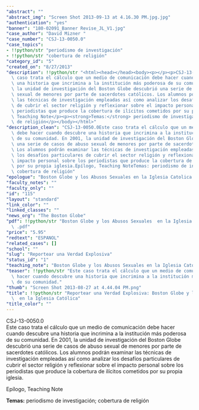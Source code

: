 ```yaml
---
"abstract": ""
"abstract_img": "Screen Shot 2013-09-13 at 4.16.30 PM.jpg.jpg"
"authentication": "yes"
"banner": "180-02091_Banner Revise_JL_V1.jpg"
"case_author": "David Mizner "
"case_number": "CSJ-13-0050.0"
"case_topics":
- !!python/str "periodismo de investigación"
- !!python/str "cobertura de religión"
"category_id": "5"
"created_on": "8/27/2013"
"description": !!python/str "<html><head></head><body><p></p><p>CSJ-13-0050.0<br/>Este\
  \ caso trata el cálculo que un medio de comunicación debe hacer cuando descubre\
  \ una historia que incrimina a la institución más poderosa de su comunidad. En 2001,\
  \ la unidad de investigación del Boston Globe descubrió una serie de casos de abuso\
  \ sexual de menores por parte de sacerdotes católicos. Los alumnos podrán examinar\
  \ las técnicas de investigación empleadas así como analizar los desafíos particulares\
  \ de cubrir el sector religión y reflexionar sobre el impacto personal sobre los\
  \ periodistas que produce la cobertura de ilícitos cometidos por su propia iglesia.</p><p>Epílogo,\
  \ Teaching Note</p><p><strong>Temas:</strong> periodismo de investigación; cobertura\
  \ de religión</p></body></html>"
"description_clean": "CSJ-13-0050.0Este caso trata el cálculo que un medio de comunicación\
  \ debe hacer cuando descubre una historia que incrimina a la institución más poderosa\
  \ de su comunidad. En 2001, la unidad de investigación del Boston Globe descubrió\
  \ una serie de casos de abuso sexual de menores por parte de sacerdotes católicos.\
  \ Los alumnos podrán examinar las técnicas de investigación empleadas así como analizar\
  \ los desafíos particulares de cubrir el sector religión y reflexionar sobre el\
  \ impacto personal sobre los periodistas que produce la cobertura de ilícitos cometidos\
  \ por su propia iglesia.Epílogo, Teaching NoteTemas: periodismo de investigación;\
  \ cobertura de religión"
"epologue": "Boston Globe y los Abusos Sexuales en la Iglesia Catolica Epilogue.pdf"
"faculty_notes": ""
"faculty_only": ""
"id": "115"
"layout": "standard"
"link_color": ""
"linked_classes": ""
"news_org": "The Boston Globe"
"pdf": !!python/str "Boston Globe y los Abusos Sexuales  en la Iglesia Católica_wm\
  \ .pdf"
"price": "5.95"
"redtext": "ESPANOL"
"related_cases": []
"school": ""
"slug": "Reportear una Verdad Explosiva"
"status_id": "1"
"teaching_note": "Boston Globe y los Abusos Sexuales en la Iglesia Catolica TN.pdf"
"teaser": !!python/str "Este caso trata el cálculo que un medio de comunicación debe\
  \ hacer cuando descubre una historia que incrimina a la institución más poderosa\
  \ de su comunidad."
"thumb": "Screen Shot 2013-08-27 at 4.44.04 PM.png"
"title": !!python/str "Reportear una Verdad Explosiva: Boston Globe y los Abusos Sexuales\
  \  en la Iglesia Católica"
"title_color": ""
---
```

<html><head></head><body><p></p><p>CSJ-13-0050.0<br/>Este caso trata el cálculo que un medio de comunicación debe hacer cuando descubre una historia que incrimina a la institución más poderosa de su comunidad. En 2001, la unidad de investigación del Boston Globe descubrió una serie de casos de abuso sexual de menores por parte de sacerdotes católicos. Los alumnos podrán examinar las técnicas de investigación empleadas así como analizar los desafíos particulares de cubrir el sector religión y reflexionar sobre el impacto personal sobre los periodistas que produce la cobertura de ilícitos cometidos por su propia iglesia.</p><p>Epílogo, Teaching Note</p><p><strong>Temas:</strong> periodismo de investigación; cobertura de religión</p></body></html>
